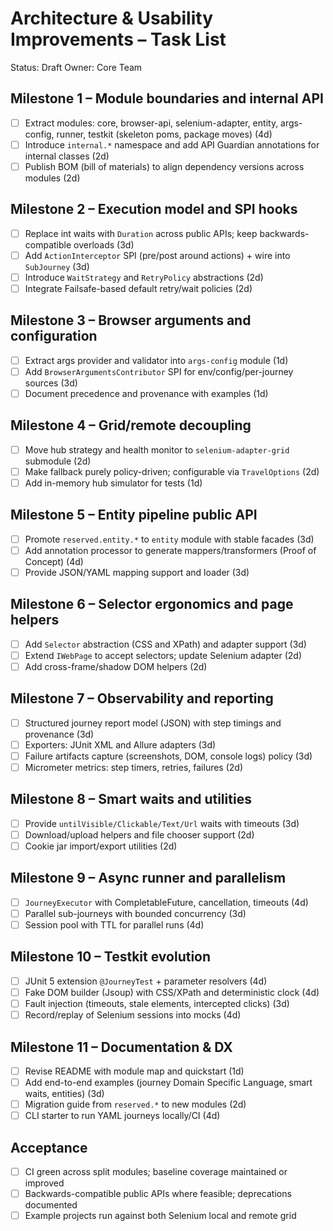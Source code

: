 # Architecture & Usability Improvements – Task List

Status: Draft
Owner: Core Team

## Milestone 1 – Module boundaries and internal API
- [ ] Extract modules: core, browser-api, selenium-adapter, entity, args-config, runner, testkit (skeleton poms, package moves) (4d)
- [ ] Introduce `internal.*` namespace and add API Guardian annotations for internal classes (2d)
- [ ] Publish BOM (bill of materials) to align dependency versions across modules (2d)

## Milestone 2 – Execution model and SPI hooks
- [ ] Replace int waits with `Duration` across public APIs; keep backwards-compatible overloads (3d)
- [ ] Add `ActionInterceptor` SPI (pre/post around actions) + wire into `SubJourney` (3d)
- [ ] Introduce `WaitStrategy` and `RetryPolicy` abstractions (2d)
- [ ] Integrate Failsafe-based default retry/wait policies (2d)

## Milestone 3 – Browser arguments and configuration
- [ ] Extract args provider and validator into `args-config` module (1d)
- [ ] Add `BrowserArgumentsContributor` SPI for env/config/per-journey sources (3d)
- [ ] Document precedence and provenance with examples (1d)

## Milestone 4 – Grid/remote decoupling
- [ ] Move hub strategy and health monitor to `selenium-adapter-grid` submodule (2d)
- [ ] Make fallback purely policy-driven; configurable via `TravelOptions` (2d)
- [ ] Add in-memory hub simulator for tests (1d)

## Milestone 5 – Entity pipeline public API
- [ ] Promote `reserved.entity.*` to `entity` module with stable facades (3d)
- [ ] Add annotation processor to generate mappers/transformers (Proof of Concept) (4d)
- [ ] Provide JSON/YAML mapping support and loader (3d)

## Milestone 6 – Selector ergonomics and page helpers
- [ ] Add `Selector` abstraction (CSS and XPath) and adapter support (3d)
- [ ] Extend `IWebPage` to accept selectors; update Selenium adapter (2d)
- [ ] Add cross-frame/shadow DOM helpers (2d)

## Milestone 7 – Observability and reporting
- [ ] Structured journey report model (JSON) with step timings and provenance (3d)
- [ ] Exporters: JUnit XML and Allure adapters (3d)
- [ ] Failure artifacts capture (screenshots, DOM, console logs) policy (3d)
- [ ] Micrometer metrics: step timers, retries, failures (2d)

## Milestone 8 – Smart waits and utilities
- [ ] Provide `untilVisible/Clickable/Text/Url` waits with timeouts (3d)
- [ ] Download/upload helpers and file chooser support (2d)
- [ ] Cookie jar import/export utilities (2d)

## Milestone 9 – Async runner and parallelism
- [ ] `JourneyExecutor` with CompletableFuture, cancellation, timeouts (4d)
- [ ] Parallel sub-journeys with bounded concurrency (3d)
- [ ] Session pool with TTL for parallel runs (4d)

## Milestone 10 – Testkit evolution
- [ ] JUnit 5 extension `@JourneyTest` + parameter resolvers (4d)
- [ ] Fake DOM builder (Jsoup) with CSS/XPath and deterministic clock (4d)
- [ ] Fault injection (timeouts, stale elements, intercepted clicks) (3d)
- [ ] Record/replay of Selenium sessions into mocks (4d)

## Milestone 11 – Documentation & DX
- [ ] Revise README with module map and quickstart (1d)
- [ ] Add end-to-end examples (journey Domain Specific Language, smart waits, entities) (3d)
- [ ] Migration guide from `reserved.*` to new modules (2d)
- [ ] CLI starter to run YAML journeys locally/CI (4d)

## Acceptance
- [ ] CI green across split modules; baseline coverage maintained or improved
- [ ] Backwards-compatible public APIs where feasible; deprecations documented
- [ ] Example projects run against both Selenium local and remote grid